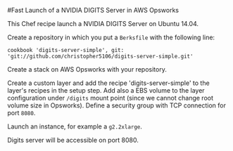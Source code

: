 #Fast Launch of a NVIDIA DIGITS Server in AWS Opsworks

This Chef recipe launch a NVIDIA DIGITS Server on Ubuntu 14.04.

Create a repository in which you put a `Berksfile` with the following line:

    cookbook 'digits-server-simple', git: 'git://github.com/christopher5106/digits-server-simple.git'

Create a stack on AWS Opsworks with your repository.

Create a custom layer and add the recipe 'digits-server-simple' to the layer's recipes in the setup step. Add also a EBS volume to the layer configuration under `/digits` mount point (since we cannot change root volume size in Opsworks). Define a security group with TCP connection for port `8080`.

Launch an instance, for example a `g2.2xlarge`.

Digits server will be accessible on port 8080.
